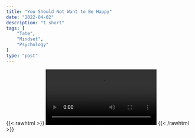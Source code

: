 ```yaml
---
title: "You Should Not Want to Be Happy"
date: "2022-04-02"
description: "t short"
tags: [
    "Tate",
    "Mindset",
    "Psychology"
]
type: "post"
---
```

{{< rawhtml >}}
    <video width="auto" height="auto" controls>
        <source src="https://clips.dev00ps.com/Tate/MEN%20NEED%20A%20VICTORIOUS%20LIFE%20shorts%20motivateyourself.mp4" type="video/mp4"> 
    </video>
{{< /rawhtml >}}